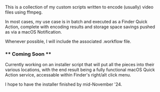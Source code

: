This is a collection of my custom scripts written to encode (usually) video files using ffmpeg.  

In most cases, my use case is in batch and executed as a Finder Quick Action, complete with encoding results and storage space savings pushed as via a macOS Notification.  

Whenever possible, I will include the associated .workflow file.  


### ** Coming Soon **  

Currently working on an installer script that will put all the pieces into their various locations, with the end result being a fully functional macOS Quick Action service, accessable within Finder's right/alt click menu.

I hope to have the installer finished by mid-November '24.  
